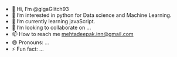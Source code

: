 - 👋 Hi, I’m @gigaGlitch93
- 👀 I’m interested in python for Data science and Machine Learning.
- 🌱 I’m currently learning javaScript.
- 💞️ I’m looking to collaborate on ...
- 📫 How to reach me mehtadeepak.inn@gmail.com
- 😄 Pronouns: ...
- ⚡ Fun fact: ...

<!---
gigaGlitch93/gigaGlitch93 is a ✨ special ✨ repository because its `README.md` (this file) appears on your GitHub profile.
You can click the Preview link to take a look at your changes.
--->
